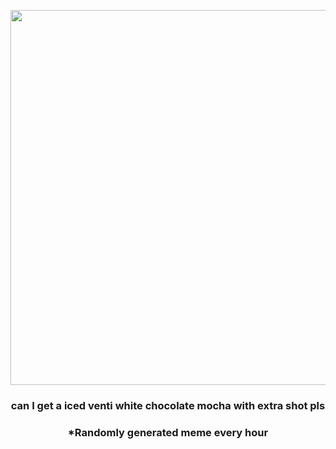 <p align="center">
        <img src="https://i.redd.it/uhm9ecut4s2a1.jpg" width="600" height="600">
        </p>
        <h3 align="center">can I get a iced venti white chocolate mocha with extra shot pls</h3>
        <h3 align="center">*Randomly generated meme every hour</h3>
    